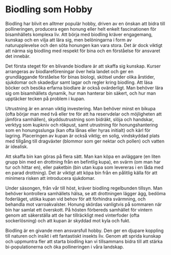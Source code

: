 
# Biodling som Hobby

Biodling har blivit en alltmer populär hobby, driven av en önskan att bidra till pollineringen, producera egen honung eller helt enkelt fascinationen för bisamhällets komplexa liv. Att börja med biodling kräver engagemang, kunskap och en vilja att lära sig, men belöningarna i form av naturupplevelse och den söta honungen kan vara stora. Det är dock viktigt att närma sig biodling med respekt för bina och en förståelse för ansvaret det innebär.

Det första steget för en blivande biodlare är att skaffa sig kunskap. Kurser arrangeras av biodlareföreningar över hela landet och ger en grundläggande förståelse för binas biologi, skötsel under olika årstider, sjukdomar och skadedjur samt lagar och regler kring biodling. Att läsa böcker och besöka erfarna biodlare är också ovärderligt. Man behöver lära sig om bisamhällets dynamik, hur man hanterar bin säkert, och hur man upptäcker tecken på problem i kupan.

Utrustning är en annan viktig investering. Man behöver minst en bikupa (ofta börjar man med två eller tre för att ha reservdelar och möjligheten att jämföra samhällen), skyddsutrustning som bidräkt, slöja och handskar, verktyg som kupkniv och rökpust, samt utrustning för honungshantering som en honungsslunga (kan ofta lånas eller hyras initialt) och kärl för lagring. Placeringen av kupan är också viktig; en solig, vindskyddad plats med tillgång till dragväxter (blommor som ger nektar och pollen) och vatten är idealisk.

Att skaffa bin kan göras på flera sätt. Man kan köpa en avläggare (en liten grupp bin med en drottning från en befintlig kupa), en svärm (om man har tur och hittar en), eller paketbin (bin utan kupa som levereras i en låda med en parad drottning). Det är viktigt att köpa bin från en pålitlig källa för att minimera risken att introducera sjukdomar.

Under säsongen, från vår till höst, kräver biodling regelbunden tillsyn. Man behöver kontrollera samhällets hälsa, se att drottningen lägger ägg, bedöma foderläget, utöka kupan vid behov för att förhindra svärmning, och behandla mot varroakvalster. Honung skördas vanligtvis på sommaren när bin har samlat ett överskott. På hösten förbereds samhället för vintern genom att säkerställa att de har tillräckligt med vinterfoder (ofta sockerlösning) och att kupan är skyddad mot kyla och fukt.

Biodling är en givande men ansvarsfull hobby. Den ger en djupare koppling till naturen och insikt i ett fantastiskt insekts liv. Genom att sprida kunskap och uppmuntra fler att starta biodling kan vi tillsammans bidra till att stärka bi-populationerna och öka pollineringen i våra landskap.
